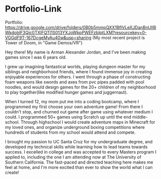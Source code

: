 # Portfolio-Link

Portfolio: https://drive.google.com/drive/folders/0B0b5mmpQXX1BflVLeXJDanBnUllBWkdoblF3Qjc0TXlFQTI1S013YXJoWkpPWEFzblptLXM?resourcekey=0-VGGdF9T-167DcgeMyAu40w&usp=sharing (My most recent project is Tower of Doom, in "Game Demos/VR")

Hey there! My name is Arman Alexander Jordan, and I've been making games since I was 6 years old.

I grew up imagining fantastical worlds, playing dungeon master for my siblings and neighborhood friends, where I found immense joy in creating enjoyable experiences for others. I went through a phase of constructing foam weapons like swords and axes from pvc pipes padded with pool noodles, and would design games for the 20+ children of my neighborhood to play together(like modified hunger games and juggernaut).

When I turned 12, my mom put me into a coding bootcamp, where I programmed my first choose your own adventure game! From there I couldn't stop, and churned out game after game using whatever medium I could. I programmed 50+ games using Scratch up until the end middle-school. Through highschool I would create adventure maps in Minecraft for my loved ones, and organize underground boxing competitions where hundreds of students from my school would attend and compete.

I brought my passion to UC Santa Cruz for my undergraduate degree, and developed my technical skills while learning how to lead teams towards success. I excelled in college and was accepted to every Masters program I applied to, including the one I am attending now at The University of Southern California. The fast-paced and directed teaching here makes me feel at home, and I'm more excited than ever to show the world what I can create!
